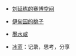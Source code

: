<!-- 

- [路易大叔（Louis Han）的日志博客](http://louishan.com)

- [cycleuser](https://blog.cycleuser.org)


- [技术拉近你我](https://coderschool.cn/)

- [荷戟独彷徨](https://www.guanqr.com/)

- [石见石页](https://yanshuo.name/cn/)

- [Legendtkl](http://legendtkl.com/)

- [科学空间|Scientific Spaces](https://www.spaces.ac.cn/)





- [Linmi](https://linmi.cc/)

- [庭说](https://tingtalk.me/) -->

- [刘延栋的赛博空间](https://liuyandong.com/)

- [伊甸园的桃子](https://www.xiaohongshu.com/user/profile/5a56623e4eacab4c5f5b0fd0)

- [墨水咸](https://www.douban.com/people/57965497/)

- [冰蓝](http://lanbing510.info/)：记录，思考，分享